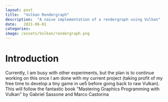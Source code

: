```yaml
---
layout: post
title:  "Vulkan Rendergraph"
description:  "A naive implementation of a rendergraph using Vulkan"
date:   2021-06-01
categories: 
image: /assets/Vulkan/rendergraph.png
---
```


# Introduction

Currently, I am busy with other experiments, but the plan is to continue working on this once I am done with my current project (taking profit of my free time to develop a tiny game in ue5 before going back to raw Vulkan).  
This will follow the fantastic book "Mastering Graphics Programming with Vulkan" by Gabriel Sassone and Marco Castorina
